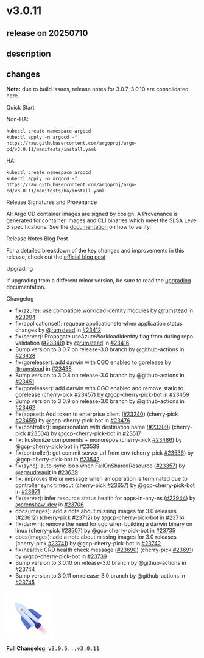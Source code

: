 # v3.0.11

## release on 20250710
## description
## changes
<strong>Note:</strong> due to build issues, release notes for 3.0.7-3.0.10 are consolidated here.

Quick Start

Non-HA:

    kubectl create namespace argocd
    kubectl apply -n argocd -f https://raw.githubusercontent.com/argoproj/argo-cd/v3.0.11/manifests/install.yaml

HA:

    kubectl create namespace argocd
    kubectl apply -n argocd -f https://raw.githubusercontent.com/argoproj/argo-cd/v3.0.11/manifests/ha/install.yaml

Release Signatures and Provenance

All Argo CD container images are signed by cosign. A Provenance is generated for container images and CLI binaries which meet the SLSA Level 3 specifications. See the <a href="https://argo-cd.readthedocs.io/en/stable/operator-manual/signed-release-assets" rel="nofollow">documentation</a> on how to verify.

Release Notes Blog Post

For a detailed breakdown of the key changes and improvements in this release, check out the <a href="https://blog.argoproj.io/argo-cd-v2-14-release-candidate-57a664791e2a" rel="nofollow">official blog post</a>

Upgrading

If upgrading from a different minor version, be sure to read the <a href="https://argo-cd.readthedocs.io/en/stable/operator-manual/upgrading/overview/" rel="nofollow">upgrading</a> documentation.

Changelog

* fix(azure): use compatible workload identity modules by <a class="user-mention notranslate" data-hovercard-type="user" data-hovercard-url="/users/rumstead/hovercard" data-octo-click="hovercard-link-click" data-octo-dimensions="link_type:self" href="https://github.com/rumstead">@rumstead</a> in <a class="issue-link js-issue-link" data-error-text="Failed to load title" data-id="3067329923" data-permission-text="Title is private" data-url="https://github.com/argoproj/argo-cd/issues/23004" data-hovercard-type="pull_request" data-hovercard-url="/argoproj/argo-cd/pull/23004/hovercard" href="https://github.com/argoproj/argo-cd/pull/23004">#23004</a>
* fix(applicationset): requeue applicationste when application status changes by <a class="user-mention notranslate" data-hovercard-type="user" data-hovercard-url="/users/rumstead/hovercard" data-octo-click="hovercard-link-click" data-octo-dimensions="link_type:self" href="https://github.com/rumstead">@rumstead</a> in <a class="issue-link js-issue-link" data-error-text="Failed to load title" data-id="3150284074" data-permission-text="Title is private" data-url="https://github.com/argoproj/argo-cd/issues/23412" data-hovercard-type="pull_request" data-hovercard-url="/argoproj/argo-cd/pull/23412/hovercard" href="https://github.com/argoproj/argo-cd/pull/23412">#23412</a>
* fix(server): Propagate useAzureWorkloadIdentity flag from during repo validation (<a class="issue-link js-issue-link" data-error-text="Failed to load title" data-id="3135055673" data-permission-text="Title is private" data-url="https://github.com/argoproj/argo-cd/issues/23348" data-hovercard-type="issue" data-hovercard-url="/argoproj/argo-cd/issues/23348/hovercard" href="https://github.com/argoproj/argo-cd/issues/23348">#23348</a>) by <a class="user-mention notranslate" data-hovercard-type="user" data-hovercard-url="/users/rumstead/hovercard" data-octo-click="hovercard-link-click" data-octo-dimensions="link_type:self" href="https://github.com/rumstead">@rumstead</a> in <a class="issue-link js-issue-link" data-error-text="Failed to load title" data-id="3150431241" data-permission-text="Title is private" data-url="https://github.com/argoproj/argo-cd/issues/23416" data-hovercard-type="pull_request" data-hovercard-url="/argoproj/argo-cd/pull/23416/hovercard" href="https://github.com/argoproj/argo-cd/pull/23416">#23416</a>
* Bump version to 3.0.7 on release-3.0 branch by @github-actions in <a class="issue-link js-issue-link" data-error-text="Failed to load title" data-id="3150822081" data-permission-text="Title is private" data-url="https://github.com/argoproj/argo-cd/issues/23428" data-hovercard-type="pull_request" data-hovercard-url="/argoproj/argo-cd/pull/23428/hovercard" href="https://github.com/argoproj/argo-cd/pull/23428">#23428</a>
* fix(goreleaser): add darwin with CGO enabled to gorelease by <a class="user-mention notranslate" data-hovercard-type="user" data-hovercard-url="/users/rumstead/hovercard" data-octo-click="hovercard-link-click" data-octo-dimensions="link_type:self" href="https://github.com/rumstead">@rumstead</a> in <a class="issue-link js-issue-link" data-error-text="Failed to load title" data-id="3151491286" data-permission-text="Title is private" data-url="https://github.com/argoproj/argo-cd/issues/23438" data-hovercard-type="pull_request" data-hovercard-url="/argoproj/argo-cd/pull/23438/hovercard" href="https://github.com/argoproj/argo-cd/pull/23438">#23438</a>
* Bump version to 3.0.8 on release-3.0 branch by @github-actions in <a class="issue-link js-issue-link" data-error-text="Failed to load title" data-id="3153988101" data-permission-text="Title is private" data-url="https://github.com/argoproj/argo-cd/issues/23451" data-hovercard-type="pull_request" data-hovercard-url="/argoproj/argo-cd/pull/23451/hovercard" href="https://github.com/argoproj/argo-cd/pull/23451">#23451</a>
* fix(goreleaser): add darwin with CGO enabled and remove static to gorelease (cherry-pick <a class="issue-link js-issue-link" data-error-text="Failed to load title" data-id="3154381539" data-permission-text="Title is private" data-url="https://github.com/argoproj/argo-cd/issues/23457" data-hovercard-type="pull_request" data-hovercard-url="/argoproj/argo-cd/pull/23457/hovercard" href="https://github.com/argoproj/argo-cd/pull/23457">#23457</a>) by @gcp-cherry-pick-bot in <a class="issue-link js-issue-link" data-error-text="Failed to load title" data-id="3154622118" data-permission-text="Title is private" data-url="https://github.com/argoproj/argo-cd/issues/23459" data-hovercard-type="pull_request" data-hovercard-url="/argoproj/argo-cd/pull/23459/hovercard" href="https://github.com/argoproj/argo-cd/pull/23459">#23459</a>
* Bump version to 3.0.9 on release-3.0 branch by @github-actions in <a class="issue-link js-issue-link" data-error-text="Failed to load title" data-id="3154723007" data-permission-text="Title is private" data-url="https://github.com/argoproj/argo-cd/issues/23462" data-hovercard-type="pull_request" data-hovercard-url="/argoproj/argo-cd/pull/23462/hovercard" href="https://github.com/argoproj/argo-cd/pull/23462">#23462</a>
* fix(appset): Add token to enterprise client (<a class="issue-link js-issue-link" data-error-text="Failed to load title" data-id="3113731320" data-permission-text="Title is private" data-url="https://github.com/argoproj/argo-cd/issues/23240" data-hovercard-type="issue" data-hovercard-url="/argoproj/argo-cd/issues/23240/hovercard" href="https://github.com/argoproj/argo-cd/issues/23240">#23240</a>) (cherry-pick <a class="issue-link js-issue-link" data-error-text="Failed to load title" data-id="3154206224" data-permission-text="Title is private" data-url="https://github.com/argoproj/argo-cd/issues/23455" data-hovercard-type="pull_request" data-hovercard-url="/argoproj/argo-cd/pull/23455/hovercard" href="https://github.com/argoproj/argo-cd/pull/23455">#23455</a>) by @gcp-cherry-pick-bot in <a class="issue-link js-issue-link" data-error-text="Failed to load title" data-id="3156967414" data-permission-text="Title is private" data-url="https://github.com/argoproj/argo-cd/issues/23476" data-hovercard-type="pull_request" data-hovercard-url="/argoproj/argo-cd/pull/23476/hovercard" href="https://github.com/argoproj/argo-cd/pull/23476">#23476</a>
* fix(controller): impersonation with destination name (<a class="issue-link js-issue-link" data-error-text="Failed to load title" data-id="3125500137" data-permission-text="Title is private" data-url="https://github.com/argoproj/argo-cd/issues/23309" data-hovercard-type="issue" data-hovercard-url="/argoproj/argo-cd/issues/23309/hovercard" href="https://github.com/argoproj/argo-cd/issues/23309">#23309</a>) (cherry-pick <a class="issue-link js-issue-link" data-error-text="Failed to load title" data-id="3163601428" data-permission-text="Title is private" data-url="https://github.com/argoproj/argo-cd/issues/23504" data-hovercard-type="pull_request" data-hovercard-url="/argoproj/argo-cd/pull/23504/hovercard" href="https://github.com/argoproj/argo-cd/pull/23504">#23504</a>) by @gcp-cherry-pick-bot in <a class="issue-link js-issue-link" data-error-text="Failed to load title" data-id="3166490793" data-permission-text="Title is private" data-url="https://github.com/argoproj/argo-cd/issues/23517" data-hovercard-type="pull_request" data-hovercard-url="/argoproj/argo-cd/pull/23517/hovercard" href="https://github.com/argoproj/argo-cd/pull/23517">#23517</a>
* fix: kustomize components + monorepos (cherry-pick <a class="issue-link js-issue-link" data-error-text="Failed to load title" data-id="3159872718" data-permission-text="Title is private" data-url="https://github.com/argoproj/argo-cd/issues/23486" data-hovercard-type="pull_request" data-hovercard-url="/argoproj/argo-cd/pull/23486/hovercard" href="https://github.com/argoproj/argo-cd/pull/23486">#23486</a>) by @gcp-cherry-pick-bot in <a class="issue-link js-issue-link" data-error-text="Failed to load title" data-id="3172375702" data-permission-text="Title is private" data-url="https://github.com/argoproj/argo-cd/issues/23539" data-hovercard-type="pull_request" data-hovercard-url="/argoproj/argo-cd/pull/23539/hovercard" href="https://github.com/argoproj/argo-cd/pull/23539">#23539</a>
* fix(controller): get commit server url from env (cherry-pick <a class="issue-link js-issue-link" data-error-text="Failed to load title" data-id="3172048053" data-permission-text="Title is private" data-url="https://github.com/argoproj/argo-cd/issues/23536" data-hovercard-type="pull_request" data-hovercard-url="/argoproj/argo-cd/pull/23536/hovercard" href="https://github.com/argoproj/argo-cd/pull/23536">#23536</a>) by @gcp-cherry-pick-bot in <a class="issue-link js-issue-link" data-error-text="Failed to load title" data-id="3172502553" data-permission-text="Title is private" data-url="https://github.com/argoproj/argo-cd/issues/23542" data-hovercard-type="pull_request" data-hovercard-url="/argoproj/argo-cd/pull/23542/hovercard" href="https://github.com/argoproj/argo-cd/pull/23542">#23542</a>
* fix(sync): auto-sync loop when FailOnSharedResource (<a class="issue-link js-issue-link" data-error-text="Failed to load title" data-id="3136977223" data-permission-text="Title is private" data-url="https://github.com/argoproj/argo-cd/issues/23357" data-hovercard-type="pull_request" data-hovercard-url="/argoproj/argo-cd/pull/23357/hovercard" href="https://github.com/argoproj/argo-cd/pull/23357">#23357</a>) by <a class="user-mention notranslate" data-hovercard-type="user" data-hovercard-url="/users/agaudreault/hovercard" data-octo-click="hovercard-link-click" data-octo-dimensions="link_type:self" href="https://github.com/agaudreault">@agaudreault</a> in <a class="issue-link js-issue-link" data-error-text="Failed to load title" data-id="3196267111" data-permission-text="Title is private" data-url="https://github.com/argoproj/argo-cd/issues/23639" data-hovercard-type="pull_request" data-hovercard-url="/argoproj/argo-cd/pull/23639/hovercard" href="https://github.com/argoproj/argo-cd/pull/23639">#23639</a>
* fix: improves the ui message when an operation is terminated due to controller sync timeout (cherry-pick <a class="issue-link js-issue-link" data-error-text="Failed to load title" data-id="3201833217" data-permission-text="Title is private" data-url="https://github.com/argoproj/argo-cd/issues/23657" data-hovercard-type="pull_request" data-hovercard-url="/argoproj/argo-cd/pull/23657/hovercard" href="https://github.com/argoproj/argo-cd/pull/23657">#23657</a>) by @gcp-cherry-pick-bot in <a class="issue-link js-issue-link" data-error-text="Failed to load title" data-id="3207737459" data-permission-text="Title is private" data-url="https://github.com/argoproj/argo-cd/issues/23671" data-hovercard-type="pull_request" data-hovercard-url="/argoproj/argo-cd/pull/23671/hovercard" href="https://github.com/argoproj/argo-cd/pull/23671">#23671</a>
* fix(server): infer resource status health for apps-in-any-ns (<a class="issue-link js-issue-link" data-error-text="Failed to load title" data-id="3058078143" data-permission-text="Title is private" data-url="https://github.com/argoproj/argo-cd/issues/22944" data-hovercard-type="pull_request" data-hovercard-url="/argoproj/argo-cd/pull/22944/hovercard" href="https://github.com/argoproj/argo-cd/pull/22944">#22944</a>) by <a class="user-mention notranslate" data-hovercard-type="user" data-hovercard-url="/users/crenshaw-dev/hovercard" data-octo-click="hovercard-link-click" data-octo-dimensions="link_type:self" href="https://github.com/crenshaw-dev">@crenshaw-dev</a> in <a class="issue-link js-issue-link" data-error-text="Failed to load title" data-id="3216181867" data-permission-text="Title is private" data-url="https://github.com/argoproj/argo-cd/issues/23706" data-hovercard-type="pull_request" data-hovercard-url="/argoproj/argo-cd/pull/23706/hovercard" href="https://github.com/argoproj/argo-cd/pull/23706">#23706</a>
* docs(images): add a note about missing images for 3.0 releases (<a class="issue-link js-issue-link" data-error-text="Failed to load title" data-id="3189515124" data-permission-text="Title is private" data-url="https://github.com/argoproj/argo-cd/issues/23612" data-hovercard-type="issue" data-hovercard-url="/argoproj/argo-cd/issues/23612/hovercard" href="https://github.com/argoproj/argo-cd/issues/23612">#23612</a>) (cherry-pick <a class="issue-link js-issue-link" data-error-text="Failed to load title" data-id="3216572026" data-permission-text="Title is private" data-url="https://github.com/argoproj/argo-cd/issues/23712" data-hovercard-type="pull_request" data-hovercard-url="/argoproj/argo-cd/pull/23712/hovercard" href="https://github.com/argoproj/argo-cd/pull/23712">#23712</a>) by @gcp-cherry-pick-bot in <a class="issue-link js-issue-link" data-error-text="Failed to load title" data-id="3216648858" data-permission-text="Title is private" data-url="https://github.com/argoproj/argo-cd/issues/23714" data-hovercard-type="pull_request" data-hovercard-url="/argoproj/argo-cd/pull/23714/hovercard" href="https://github.com/argoproj/argo-cd/pull/23714">#23714</a>
* fix(darwin): remove the need for cgo when building a darwin binary on linux (cherry-pick <a class="issue-link js-issue-link" data-error-text="Failed to load title" data-id="3164422576" data-permission-text="Title is private" data-url="https://github.com/argoproj/argo-cd/issues/23507" data-hovercard-type="pull_request" data-hovercard-url="/argoproj/argo-cd/pull/23507/hovercard" href="https://github.com/argoproj/argo-cd/pull/23507">#23507</a>) by @gcp-cherry-pick-bot in <a class="issue-link js-issue-link" data-error-text="Failed to load title" data-id="3219365566" data-permission-text="Title is private" data-url="https://github.com/argoproj/argo-cd/issues/23735" data-hovercard-type="pull_request" data-hovercard-url="/argoproj/argo-cd/pull/23735/hovercard" href="https://github.com/argoproj/argo-cd/pull/23735">#23735</a>
* docs(images): add a note about missing images for 3.0 releases (cherry-pick <a class="issue-link js-issue-link" data-error-text="Failed to load title" data-id="3219499649" data-permission-text="Title is private" data-url="https://github.com/argoproj/argo-cd/issues/23741" data-hovercard-type="pull_request" data-hovercard-url="/argoproj/argo-cd/pull/23741/hovercard" href="https://github.com/argoproj/argo-cd/pull/23741">#23741</a>) by @gcp-cherry-pick-bot in <a class="issue-link js-issue-link" data-error-text="Failed to load title" data-id="3219523029" data-permission-text="Title is private" data-url="https://github.com/argoproj/argo-cd/issues/23742" data-hovercard-type="pull_request" data-hovercard-url="/argoproj/argo-cd/pull/23742/hovercard" href="https://github.com/argoproj/argo-cd/pull/23742">#23742</a>
* fix(health): CRD health check message (<a class="issue-link js-issue-link" data-error-text="Failed to load title" data-id="3212884649" data-permission-text="Title is private" data-url="https://github.com/argoproj/argo-cd/issues/23690" data-hovercard-type="issue" data-hovercard-url="/argoproj/argo-cd/issues/23690/hovercard" href="https://github.com/argoproj/argo-cd/issues/23690">#23690</a>) (cherry-pick <a class="issue-link js-issue-link" data-error-text="Failed to load title" data-id="3212904566" data-permission-text="Title is private" data-url="https://github.com/argoproj/argo-cd/issues/23691" data-hovercard-type="pull_request" data-hovercard-url="/argoproj/argo-cd/pull/23691/hovercard" href="https://github.com/argoproj/argo-cd/pull/23691">#23691</a>) by @gcp-cherry-pick-bot in <a class="issue-link js-issue-link" data-error-text="Failed to load title" data-id="3219470091" data-permission-text="Title is private" data-url="https://github.com/argoproj/argo-cd/issues/23739" data-hovercard-type="pull_request" data-hovercard-url="/argoproj/argo-cd/pull/23739/hovercard" href="https://github.com/argoproj/argo-cd/pull/23739">#23739</a>
* Bump version to 3.0.10 on release-3.0 branch by @github-actions in <a class="issue-link js-issue-link" data-error-text="Failed to load title" data-id="3219536395" data-permission-text="Title is private" data-url="https://github.com/argoproj/argo-cd/issues/23744" data-hovercard-type="pull_request" data-hovercard-url="/argoproj/argo-cd/pull/23744/hovercard" href="https://github.com/argoproj/argo-cd/pull/23744">#23744</a>
* Bump version to 3.0.11 on release-3.0 branch by @github-actions in <a class="issue-link js-issue-link" data-error-text="Failed to load title" data-id="3219553991" data-permission-text="Title is private" data-url="https://github.com/argoproj/argo-cd/issues/23745" data-hovercard-type="pull_request" data-hovercard-url="/argoproj/argo-cd/pull/23745/hovercard" href="https://github.com/argoproj/argo-cd/pull/23745">#23745</a>

<a href="https://argoproj.github.io/cd/" rel="nofollow"><img src="https://raw.githubusercontent.com/argoproj/argo-site/master/content/pages/cd/gitops-cd.png" width="25%" style="max-width: 100%;"></a>

<strong>Full Changelog</strong>: <a class="commit-link" href="https://github.com/argoproj/argo-cd/compare/v3.0.6...v3.0.11"><tt>v3.0.6...v3.0.11</tt></a>

